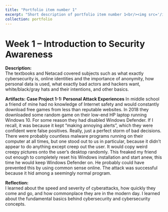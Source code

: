 ```yaml
---
title: "Portfolio item number 1"
excerpt: "Short description of portfolio item number 1<br/><img src='/images/500x300.png'>"
collection: portfolio
---
```


# Week 1 – Introduction to Security Awareness
 
**Description:**  
The textbooks and Netacad covered subjects such as what exactly cybersecurity is, online identities and the importance of anonymity, how personal data is used, what exactly bad actors and hackers want, white/black/gray hats and their intentions, and other basics. 
 
**Artifacts:**
**Case Project 1-1: Personal Attack Experiences**
In middle school a friend of mine had no knowledge of Internet safety and would constantly download free games from less than reputable websites. In 2018 they downloaded some random game on their low-end HP laptop running Windows 10. For some reason they had disabled Windows Defender. If I recall, it was because it kept “making annoying alerts”, which they were confident were false positives. Really, just a perfect storm of bad decisions. There were probably countless malware programs running on their computer at all times, but one stood out to us in particular, because it didn’t appear to do anything except creep out the user. It would copy weird creepy pictures onto the user’s desktop randomly. This freaked my friend out enough to completely reset his Windows installation and start anew, this time he would keep Windows Defender on. He probably could have prevented this by using common sense online. The attack was successful because it hid among a seemingly normal program.
 
**Reflection:**  
I learned about the speed and severity of cyberattacks, how quickly they come and go, and how commonplace they are in the modern day. I learned about the fundamental basics behind cybersecurity and cybersecurity concepts.
